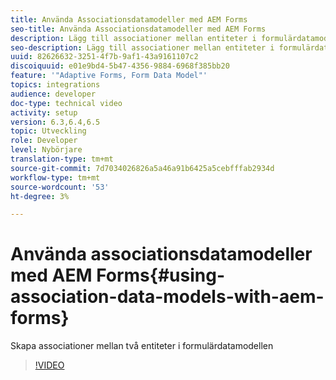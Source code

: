 ```yaml
---
title: Använda Associationsdatamodeller med AEM Forms
seo-title: Använda Associationsdatamodeller med AEM Forms
description: Lägg till associationer mellan entiteter i formulärdatamodellen
seo-description: Lägg till associationer mellan entiteter i formulärdatamodellen
uuid: 82626632-3251-4f7b-9af1-43a9161107c2
discoiquuid: e01e9bd4-5b47-4356-9884-6968f385bb20
feature: '"Adaptive Forms, Form Data Model"'
topics: integrations
audience: developer
doc-type: technical video
activity: setup
version: 6.3,6.4,6.5
topic: Utveckling
role: Developer
level: Nybörjare
translation-type: tm+mt
source-git-commit: 7d7034026826a5a46a91b6425a5cebfffab2934d
workflow-type: tm+mt
source-wordcount: '53'
ht-degree: 3%

---
```



# Använda associationsdatamodeller med AEM Forms{#using-association-data-models-with-aem-forms}

Skapa associationer mellan två entiteter i formulärdatamodellen

>[!VIDEO](https://video.tv.adobe.com/v/17737/?quality=9&learn=on)

